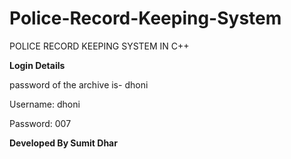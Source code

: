 # Police-Record-Keeping-System

POLICE RECORD KEEPING SYSTEM IN C++

**Login Details**

password of the archive is- dhoni

Username: dhoni

Password: 007


**Developed By Sumit Dhar**	
